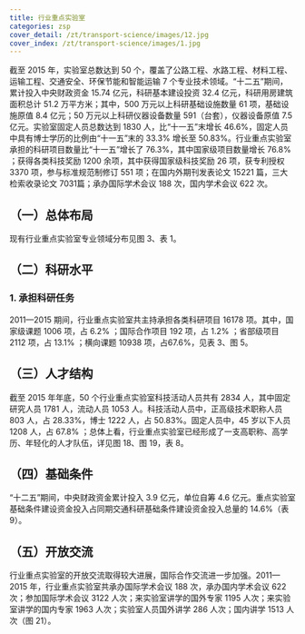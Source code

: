 ```yaml
---
title: 行业重点实验室
categories: zsp
cover_detail: /zt/transport-science/images/12.jpg
cover_index: /zt/transport-science/images/1.jpg
---
```

截至 2015 年，实验室总数达到 50 个，覆盖了公路工程、水路工程、材料工程、运输工程、交通安全、环保节能和智能运输 7 个专业技术领域。“十二五”期间，累计投入中央财政资金 15.74 亿元，科研基本建设投资 32.4 亿元，科研用房建筑面积总计 51.2 万平方米；其中，500 万元以上科研基础设施数量 61 项，基础设施原值 8.4 亿元；50 万元以上科研仪器设备数量 591（台套），仪器设备原值 7.5 亿元。实验室固定人员总数达到 1830 人，比“十一五”末增长 46.6%，固定人员中具有博士学历的比例由“十一五”末的 33.3% 增长至 50.83%。行业重点实验室承担的科研项目数量比“十一五”增长了 76.3%，其中国家级项目数量增长 76.8% ；获得各类科技奖励 1200 余项，其中获得国家级科技奖励 26 项，获专利授权 3370 项，参与标准规范制修订 551 项；在国内外期刊发表论文 15221 篇，三大检索收录论文 7031篇；承办国际学术会议 188 次，国内学术会议 622 次。
## （一）总体布局
现有行业重点实验室专业领域分布见图 3、表 1。

## （二）科研水平

### 1. 承担科研任务
2011—2015 期间，行业重点实验室共主持承担各类科研项目 16178 项。其中，国家级课题 1006 项，占 6.2% ；国际合作项目 192 项，占 1.2% ；省部级项目 2112 项，占 13.1% ；横向课题 10938 项，占67.6%，见表 3、图 5。

## （三）人才结构
截至 2015 年年底，50 个行业重点实验室科技活动人员共有 2834 人，其中固定研究人员 1781 人，流动人员 1053 人。科技活动人员中，正高级技术职称人员 803 人，占 28.33%，博士 1222 人，占 50.83%。固定人员中，45 岁以下人员 1208 人，占 67.8% ；总体上看，行业重点实验室已经形成了一支高职称、高学历、年轻化的人才队伍，详见图 18、图 19，表 8。

## （四）基础条件
“十二五”期间，中央财政资金累计投入 3.9 亿元，单位自筹 4.6 亿元。重点实验室基础条件建设资金投入占同期交通科研基础条件建设资金投入总量的 14.6%（表 9）。

## （五）开放交流
行业重点实验室的开放交流取得较大进展，国际合作交流进一步加强。2011—2015 年，行业重点实验室共承办国际学术会议 188 次，承办国内学术会议 622 次；参加国际学术会议 3122 人次；来实验室讲学的国外专家 1195 人次；来实验室讲学的国内专家 1963 人次；实验室人员国外讲学 286 人次；国内讲学 1513 人次（图 21）。
